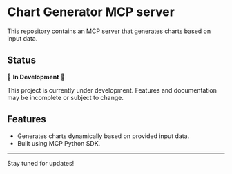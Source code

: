 # Chart Generator MCP server

This repository contains an MCP server that generates charts based on input data. 

## Status
🚧 **In Development** 🚧

This project is currently under development. Features and documentation may be incomplete or subject to change.

## Features
- Generates charts dynamically based on provided input data.
- Built using MCP Python SDK.

---

Stay tuned for updates!
